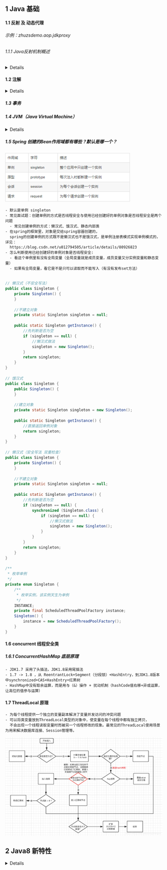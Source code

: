 ## 1 Java 基础

#### 1.1 反射 及 动态代理

###### 示例：zhuzsdemo.aop.jdkproxy

###### 1.1.1 Java反射机制概述

<details>

    - Reflection 是Java被视为动态语言的关键。反射机制允许程序在执行期借助于Reflection API
      取得任何类的内部信息，并能直接操作任意对象的内部属性及方法。
    - 加载完类之后，在堆内存的方法区中就产生了一个Class类型的对象（一个类只有一个Class对象），
      这个对象包含了完整的类的结构信息。
    优点：
        可以实现动态创建对象和编译，灵活性大；
    缺点：
        反射是一种解释性操作，耗性能；

    1.2 理解Class类并获取Class实例 
    - Class 本身也是一个类
    - Class对象只能由系统建立
    - 一个加载的类在JVM中只会有一个Class实例
    - 一个Class对象对应的是一个加载到JVM中的.class文件
    - 每个类的实例都会记得自己是由哪个Class实例所生成
    - 通过Class可以完整地得到一个类中的所有被加载的结构；
    - Class类是Reflection的根源，针对任何你想动态加载、运行的类，唯有先获得相应的Class对象
    
    1.3 Class创建方式
    - Class c1 = ClassObject.class;
    - Class c2 = object.getClass();
    - Class c3 = Class.forName("cn.javaguide.TargetObject");
    - Class c4 = ClassLoad.loadClass("cn.javaguide.TargetObject");

</details>

#### 1.2 注解

<details>

    1.Annotation 是从JDK5.0开始引入的新技术
    2.Annotation 的作用
    - 不是程序本身，可以对程序做出解释；
    - 可以被其他程序（比如：编译器等）读取
    3.Annotation在哪里使用
    - package、class、method、filed等，相当于给他们添加了一些额外的辅助信息，
      我们可以通过反射机制实现对这些元素的访问。 
    4.元注解
      负责注解其他注解，即用来对其他annotation类型作说明。（java.lang.annotation包）
    - @Target：指定注解的作用范围（ElementType）；
    - @Retention：指定注解的生命周期（RetentionPolicy：保留策略 runtime > class > sources）
    - @Documented：说明该注解将被包含在 Javadoc 中；
    - @Inherited：子类可以继承父类的该注解；
    
    5.自定义注解
    - @interface 

</details>

##### 1.3 事务

##### 1.4 JVM（Java Virtual Machine）

<details>

###### 1.4.1 JVM 组成部分

    - 栈(线程栈)：
      栈帧：一个方法对应一块栈帧内存区域
      - 局部变量表
    - 堆：

![img_j_1.png](png/img_j_1.png)

###### 1.4.2 JVM 中类加载器及其核心功能

![img_j_2.png](png/img_j_2.png)

###### 1.4.3 JVM 双亲委派机制

    - 沙箱安全机制：防止核心API库被篡改
    - 避免累的重复加载：当父加载器已经加载过了某类时，就无需子加载器再加载一次。保证被加载类的唯一性。

###### 1.4.4 Tomcat 为何打破双亲委派机制

    - 不同的应用程序引用了第三方不同版本的jar，要保证每个应用程序的类库都是独立的。

###### 1.4.5 对象完整的创建流程

![img_j_3.png](png/img_j_3.png)
</details>

##### 1.5 Spring 创建的Bean作用域都有哪些？默认是哪一个？

![img_j_4.png](png/img_j_4.png)

    - 默认是单例 singleton 
    - 常见面试题：创建单例的方式是否线程安全与使用已经创建好的单例对象是否线程安全是两个问题 
      - 常见创建单例的方式：懒汉式、饿汉式、静态内部类
    - 在spring的框架里，对象是交给spring容器创建的，
      spring的创建单例的方式既不是懒汉式也不是饿汉式，是单例注册表模式实现单例模式的，详见：
      https://blog.csdn.net/u012794505/article/details/80926823
    - 怎么判断使用已经创建好的单例对象是否线程安全:
      - 看这个单例里有没有全局变量（全局变量就是成员变量，成员变量又分实例变量和静态变量）
      - 如果有全局变量，看它是不是只可以读取而不能写入（有没有发布set方法）

~~~java

// 懒汉式（不安全写法）
public class Singleton {
    private Singleton() {
    }

    //不建立对象
    private static Singleton singleton = null;

    public static Singleton getInstance() {
        //先判断是否为空
        if (singleton == null) {
            //懒汉式做法
            singleton = new Singleton();
        }
        return singleton;
    }
}

// 饿汉式
public class Singleton {
    public Singleton() {
    }

    //建立对象
    private static Singleton singleton = new Singleton();

    public static Singleton getInstance() {
        //直接返回单例对象 
        return singleton;
    }
}

// 懒汉式（安全写法 双重检查）
public class Singleton {
    private Singleton() {
    }

    //不建立对象
    private static Singleton singleton = null;

    public static Singleton getInstance() {
        //先判断是否为空
        if (singleton == null) {
            synchronized (Singleton.class) {
                if (singleton == null) {
                    //懒汉式做法 
                    singleton = new Singleton();
                }
            }
        }
        return singleton;
    }
}

/**
 * 枚举单例
 */
private enum Singleton {
    /**
     * 枚举实例，该实例天生为单例
     */
    INSTANCE;
    private final ScheduledThreadPoolFactory instance;
    Singleton() {
        instance = new ScheduledThreadPoolFactory();
    }
}

~~~

#### 1.6 concurrent 线程安全类
##### 1.6.1 ConcurrentHashMap 底层原理
    - JDK1.7 采用了头插法，JDK1.8采用尾插法
    - 1.7 -> 1.8 ，从 ReentrantLock+Segment（分段锁）+HashEntry，到JDK1.8版本中synchronized+CAS+HashEntry+红黑树
    - HashMap中没有取余运算，而是用与（&）操作 + 扰动机制（hashCode值右移+异或运算，让高位的值参与运算）

#### 1.7 ThreadLocal 原理
    - 为每个线程提供一个独立的变量副本解决了变量并发访问的冲突问题
    - 可以将类变量放到ThreadLocal类型的对象中，使变量在每个线程中都有独立拷贝，
      不会出现一个线程读取变量时而被另一个线程修改的现象。最常见的ThreadLocal使用场景为用来解决数据库连接、Session管理等。
![img_cmp_1.png](png/img_cmp_1.png)

## 2 Java8 新特性

<details>

#### 2.1 函数式编程 和 Lambda- 表达式

    - 函数式编程，可以使用极简的lambda表达式实例化接口
    - lambda表达式，是实现函数式接口的一个快捷方式

#### 2.2 java.time
~~~java
   // 计算两时间点 相差的时、分、秒
    LocalDateTime startTime = charg.getChagStartDate().toInstant().atZone(ZoneId.systemDefault()).toLocalDateTime();
    LocalDateTime endTime = charg.getChagEndDate().toInstant().atZone(ZoneId.systemDefault()).toLocalDateTime();
    Duration duration = Duration.between(startTime, endTime);
    long hours = duration.toHours();
    long minutes = duration.toMinutes();
    long second = 0 == duration.toMillis() ? 0 : duration.toMillis() / 1000;
~~~

#### 2.3 Optional类

    - Optional 类是一个可以为null的容器对象。如果值存在则isPresent()方法会返回true，调用get()方法会返回该对象。
      Optional 是个容器：它可以保存类型T的值，或者仅仅保存null。Optional提供很多有用的方法，这样我们就不用显式进行空值检测。
      Optional 类的引入很好的解决空指针异常。
   
    - Stream流有一些特性：
       1.Stream流不是一种数据结构，不保存数据，它只是在原数据集上定义了一组操作。
       2.这些操作是惰性的，即每当访问到流中的一个元素，才会在此元素上执行这一系列操作。
       3.Stream不保存数据，故每个Stream流只能使用一次。
   
       2个概念:
       流、管道。元素流在管道中经过中间操作的处理，最后由最终操作得到前面处理的结果。

       2个操作:
       中间操作：返回结果都是Stream，故可以多个中间操作叠加。
       终止操作：用于返回我们最终需要的数据，只能有一个终止操作。
   
       使用Stream流，可以清楚地知道我们要对一个数据集做何种操作，可读性强。
       而且可以很轻松地获取并行化Stream流，不用自己编写多线程代码，可以更加专注于业务逻辑。
       默认情况下，从有序集合、生成器、迭代器产生的流或者通过调用Stream.sorted产生的流都是有序流，
       有序流在并行处理时会在处理完成之后恢复原顺序。
       无限流的存在，侧面说明了流是惰性的，即每当用到一个元素时，才会在这个元素上执行这一系列操作。

       使用Stream的基本步骤：
       1.创建Stream
       2.转换Stream，每次转换原有Stream对象不改变，返回一个新的Stream对象（可以有多次转换）
       3.对Stream进行聚合操作，获取想要的结果

##### 2.4 Base64

##### 2.5 接口的默认方法和静态方法

##### 2.6 新增Stream类

    - Stream把真正的函数式编程风格引入到Java中，可以让你以一种声明的方式处理数据。
    - Stream API极大简化了集合框架的处理，这种风格将要处理的元素集合看作一种流， 
      流在管道中传输， 并且可以在管道的节点上进行处理， 比如筛选， 排序，聚合等。

##### 2.7 注解相关

    - Java 5引入了注解机制，Java 8引入了重复注解机制。
    - 几乎可以为任何东西添加注解：局部变量、泛型类、父类与接口的实现，就连方法的异常也能添加注解。

##### 2.8 支持并行（parallel）数组

##### 2.9 对并发类（Concurrency）的扩展

##### 2.10 方法引用

</details>



